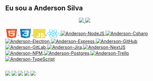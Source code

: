 ## Eu sou a Anderson Silva
<div align="center">
  <a href="https://github.com/Dev-Anderson">
  <img height="180em" src="https://github-readme-stats.vercel.app/api?username=Dev-Anderson&show_icons=true&theme=dracula&include_all_commits=true&count_private=true"/>
  <img height="180em" src="https://github-readme-stats.vercel.app/api/top-langs/?username=Dev-Anderson&layout=compact&langs_count=7&theme=dracula"/>
</div>
<div style="display: inline_block"><br>
  <img align="center" alt="Anderson-HTML" height="30" width="40" src="https://raw.githubusercontent.com/devicons/devicon/master/icons/html5/html5-original.svg">
   <img align="center" alt="Anderson-CSS" height="30" width="40" src="https://raw.githubusercontent.com/devicons/devicon/master/icons/css3/css3-original.svg">
  <img align="center" alt="Anderson-Js" height="30" width="40" src="https://raw.githubusercontent.com/devicons/devicon/master/icons/javascript/javascript-plain.svg">
  <img align="center" alt="Anderson-React" height="30" width="40" src="https://raw.githubusercontent.com/devicons/devicon/master/icons/react/react-original.svg">
  <img align="center" alt="Anderson-NodeJS" height="30" width="40" src="https://github.com/Dev-Anderson/Cursos/blob/master/nodejs-original.svg">
  <img align="center" alt="Anderson-Csharp" height="30" width="40" src="https://github.com/Dev-Anderson/icones/blob/master/csharp.svg">
  <img align="center" alt="Anderson-Electron" height="30" width="40" src="https://github.com/Dev-Anderson/icones/blob/master/electron.svg">
  <img align="center" alt="Anderson-Express" height="30" width="40" src="https://github.com/Dev-Anderson/icones/blob/master/express.svg">
  <img align="center" alt="Anderson-GitHub" height="30" width="40" src="https://github.com/Dev-Anderson/icones/blob/master/github.svg">
  <img align="center" alt="Anderson-GitLab" height="30" width="40" src="https://github.com/Dev-Anderson/icones/blob/master/gitlab.svg">
  <img align="center" alt="Anderson-Jira" height="30" width="40" src="https://github.com/Dev-Anderson/icones/blob/master/jira.svg">
  <img align="center" alt="Anderson-NextJS" height="30" width="40" src="https://github.com/Dev-Anderson/icones/blob/master/nextjs.svg">
  <img align="center" alt="Anderson-NPM" height="30" width="40" src="https://github.com/Dev-Anderson/icones/blob/master/npm.svg">
  <img align="center" alt="Anderson-Postgres" height="30" width="40" src="https://github.com/Dev-Anderson/icones/blob/master/postgresql.svg">
  <img align="center" alt="Anderson-Trello" height="30" width="40" src="https://github.com/Dev-Anderson/icones/blob/master/trello.svg">
  <img align="center" alt="Anderson-TypeScript" height="30" width="40" src="https://github.com/Dev-Anderson/icones/blob/master/typescript.svg">

</div>
  
  ##
 
<div> 
  <a href="https://instagram.com/rafaballerini" target="_blank"><img src="https://img.shields.io/badge/-Instagram-%23E4405F?style=for-the-badge&logo=instagram&logoColor=white" target="_blank"></a>
 	<a href="https://www.twitch.tv/rafaballerinii" target="_blank"><img src="https://img.shields.io/badge/Twitch-9146FF?style=for-the-badge&logo=twitch&logoColor=white" target="_blank"></a>
 <a href="https://discord.gg/pDbY76q8Qf" target="_blank"><img src="https://img.shields.io/badge/Discord-7289DA?style=for-the-badge&logo=discord&logoColor=white" target="_blank"></a> 
  <a href = "mailto:adersoosilvaa@gmail.com"><img src="https://img.shields.io/badge/-Gmail-%23333?style=for-the-badge&logo=gmail&logoColor=white" target="_blank"></a>
  <a href="https://www.linkedin.com/in/anderson-silva-7591b1102/" target="_blank"><img src="https://img.shields.io/badge/-LinkedIn-%230077B5?style=for-the-badge&logo=linkedin&logoColor=white" target="_blank"></a> 
 
 
</div>
